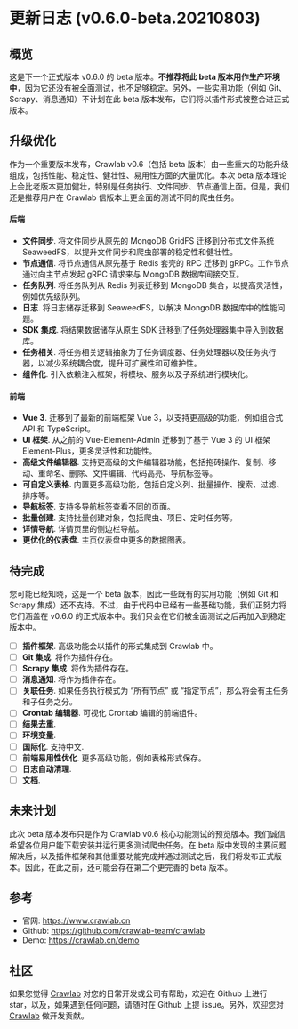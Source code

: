 # 更新日志 (v0.6.0-beta.20210803)

## 概览

这是下一个正式版本 v0.6.0 的 beta 版本。**不推荐将此 beta 版本用作生产环境中**，因为它还没有被全面测试，也不足够稳定。另外，一些实用功能（例如 Git、Scrapy、消息通知）不计划在此 beta 版本发布，它们将以插件形式被整合进正式版本。

## 升级优化

作为一个重要版本发布，Crawlab v0.6（包括 beta 版本）由一些重大的功能升级组成，包括性能、稳定性、健壮性、易用性方面的大量优化。本次 beta 版本理论上会比老版本更加健壮，特别是任务执行、文件同步、节点通信上面。但是，我们还是推荐用户在 Crawlab 信版本上更全面的测试不同的爬虫任务。

#### 后端

- **文件同步**. 将文件同步从原先的 MongoDB GridFS 迁移到分布式文件系统 SeaweedFS，以提升文件同步和爬虫部署的稳定性和健壮性。
- **节点通信**. 将节点通信从原先基于 Redis 套壳的 RPC 迁移到 gRPC。工作节点通过向主节点发起 gRPC 请求来与 MongoDB 数据库间接交互。
- **任务队列**. 将任务队列从 Redis 列表迁移到 MongoDB 集合，以提高灵活性，例如优先级队列。
- **日志**. 将日志储存迁移到 SeaweedFS，以解决 MongoDB 数据库中的性能问题。
- **SDK 集成**. 将结果数据储存从原生 SDK 迁移到了任务处理器集中导入到数据库。
- **任务相关**. 将任务相关逻辑抽象为了任务调度器、任务处理器以及任务执行器，以减少系统耦合度，提升可扩展性和可维护性。
- **组件化**. 引入依赖注入框架，将模块、服务以及子系统进行模块化。

#### 前端

- **Vue 3**. 迁移到了最新的前端框架 Vue 3，以支持更高级的功能，例如组合式 API 和 TypeScript。
- **UI 框架**. 从之前的 Vue-Element-Admin 迁移到了基于 Vue 3 的 UI 框架 Element-Plus，更多灵活性和功能性。
- **高级文件编辑器**. 支持更高级的文件编辑器功能，包括拖砖操作、复制、移动、重命名、删除、文件编辑、代码高亮、导航标签等。
- **可自定义表格**. 内置更多高级功能，包括自定义列、批量操作、搜索、过滤、排序等。
- **导航标签**. 支持多导航标签查看不同的页面。
- **批量创建**. 支持批量创建对象，包括爬虫、项目、定时任务等。
- **详情导航**. 详情页里的侧边栏导航。
- **更优化的仪表盘**. 主页仪表盘中更多的数据图表。

## 待完成

您可能已经知晓，这是一个 beta 版本，因此一些既有的实用功能（例如 Git 和 Scrapy 集成）还不支持。不过，由于代码中已经有一些基础功能，我们正努力将它们涵盖在 v0.6.0 的正式版本中。我们只会在它们被全面测试之后再加入到稳定版本中。

- [ ] **插件框架**. 高级功能会以插件的形式集成到 Crawlab 中。
- [ ] **Git 集成**. 将作为插件存在。
- [ ] **Scrapy 集成**. 将作为插件存在。
- [ ] **消息通知**. 将作为插件存在。
- [ ] **关联任务**. 如果任务执行模式为 “所有节点” 或 “指定节点”，那么将会有主任务和子任务之分。
- [ ] **Crontab 编辑器**. 可视化 Crontab 编辑的前端组件。
- [ ] **结果去重**.
- [ ] **环境变量**.
- [ ] **国际化**. 支持中文.
- [ ] **前端易用性优化**. 更多高级功能，例如表格形式保存。
- [ ] **日志自动清理**.
- [ ] **文档**.

## 未来计划

此次 beta 版本发布只是作为 Crawlab v0.6 核心功能测试的预览版本。我们诚信希望各位用户能下载安装并运行更多测试爬虫任务。在 beta 版中发现的主要问题解决后，以及插件框架和其他重要功能完成并通过测试之后，我们将发布正式版本。因此，在此之前，还可能会存在第二个更完善的 beta 版本。

## 参考

- 官网: https://www.crawlab.cn
- Github: https://github.com/crawlab-team/crawlab
- Demo: https://crawlab.cn/demo

## 社区

如果您觉得 [Crawlab](https://www.oschina.net/action/GoToLink?url=https%3A%2F%2Fgithub.com%2Fcrawlab-team%2Fcrawlab) 对您的日常开发或公司有帮助，欢迎在 Github 上进行 star，以及，如果遇到任何问题，请随时在 Github 上提 issue。另外，欢迎您对 [Crawlab](https://www.oschina.net/action/GoToLink?url=https%3A%2F%2Fgithub.com%2Fcrawlab-team%2Fcrawlab) 做开发贡献。
